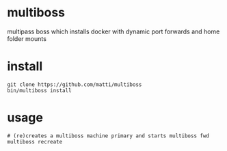 # multiboss

multipass boss which installs docker with dynamic port forwards and home folder mounts

# install

    git clone https://github.com/matti/multiboss
    bin/multiboss install

# usage

    # (re)creates a multiboss machine primary and starts multiboss fwd
    multiboss recreate

